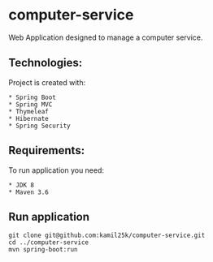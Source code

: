 # computer-service
Web Application designed to manage a computer service.

## Technologies:
Project is created with:
```
* Spring Boot
* Spring MVC
* Thymeleaf
* Hibernate
* Spring Security
```
## Requirements:
To run application you need:
```
* JDK 8
* Maven 3.6
```
## Run application
```
git clone git@github.com:kamil25k/computer-service.git
cd ../computer-service
mvn spring-boot:run
```
